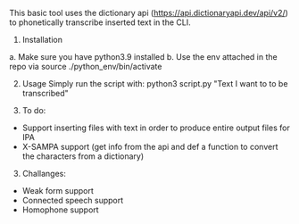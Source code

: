 This basic tool uses the dictionary api (https://api.dictionaryapi.dev/api/v2/) to phonetically transcribe inserted text in the CLI.

1. Installation

a. Make sure you have python3.9 installed
b. Use the env attached in the repo via 
source ./python_env/bin/activate

2. Usage
Simply run the script with:
python3 script.py "Text I want to to be transcribed"

2. To do:
- Support inserting files with text in order to produce entire output files for IPA 
- X-SAMPA support (get info from the api and def a function to convert the characters from a dictionary)

3. Challanges:
- Weak form support
- Connected speech support
- Homophone support